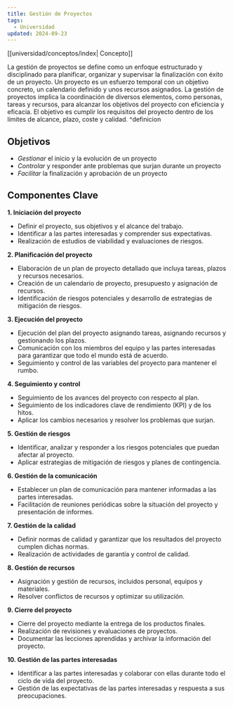 ```yaml
---
title: Gestión de Proyectos
tags:
  - Universidad
updated: 2024-09-23
---
```

[[universidad/conceptos/index| Concepto]]

La gestión de proyectos se define como un enfoque estructurado y disciplinado para planificar, organizar y supervisar la finalización con éxito de un proyecto. Un proyecto es un esfuerzo temporal con un objetivo concreto, un calendario definido y unos recursos asignados. La gestión de proyectos implica la coordinación de diversos elementos, como personas, tareas y recursos, para alcanzar los objetivos del proyecto con eficiencia y eficacia. El objetivo es cumplir los requisitos del proyecto dentro de los límites de alcance, plazo, coste y calidad. ^definicion

## Objetivos
- *Gestionar* el inicio y la evolución de un proyecto
- *Controlar* y responder ante problemas que surjan durante un proyecto
- *Facilitar* la finalización y aprobación de un proyecto

## Componentes Clave

**1. Iniciación del proyecto**

- Definir el proyecto, sus objetivos y el alcance del trabajo.
- Identificar a las partes interesadas y comprender sus expectativas.
- Realización de estudios de viabilidad y evaluaciones de riesgos.

**2. Planificación del proyecto**

- Elaboración de un plan de proyecto detallado que incluya tareas, plazos y recursos necesarios.
- Creación de un calendario de proyecto, presupuesto y asignación de recursos.
- Identificación de riesgos potenciales y desarrollo de estrategias de mitigación de riesgos.

**3. Ejecución del proyecto**

- Ejecución del plan del proyecto asignando tareas, asignando recursos y gestionando los plazos.
- Comunicación con los miembros del equipo y las partes interesadas para garantizar que todo el mundo está de acuerdo.
- Seguimiento y control de las variables del proyecto para mantener el rumbo.

**4. Seguimiento y control**

- Seguimiento de los avances del proyecto con respecto al plan.
- Seguimiento de los indicadores clave de rendimiento (KPI) y de los hitos.
- Aplicar los cambios necesarios y resolver los problemas que surjan.

**5. Gestión de riesgos**

- Identificar, analizar y responder a los riesgos potenciales que puedan afectar al proyecto.
- Aplicar estrategias de mitigación de riesgos y planes de contingencia.

**6. Gestión de la comunicación**

- Establecer un plan de comunicación para mantener informadas a las partes interesadas.
- Facilitación de reuniones periódicas sobre la situación del proyecto y presentación de informes.

**7. Gestión de la calidad**

- Definir normas de calidad y garantizar que los resultados del proyecto cumplen dichas normas.
- Realización de actividades de garantía y control de calidad.

**8. Gestión de recursos**

- Asignación y gestión de recursos, incluidos personal, equipos y materiales.
- Resolver conflictos de recursos y optimizar su utilización.

**9. Cierre del proyecto**

- Cierre del proyecto mediante la entrega de los productos finales.
- Realización de revisiones y evaluaciones de proyectos.
- Documentar las lecciones aprendidas y archivar la información del proyecto.

**10. Gestión de las partes interesadas**

- Identificar a las partes interesadas y colaborar con ellas durante todo el ciclo de vida del proyecto.
- Gestión de las expectativas de las partes interesadas y respuesta a sus preocupaciones.